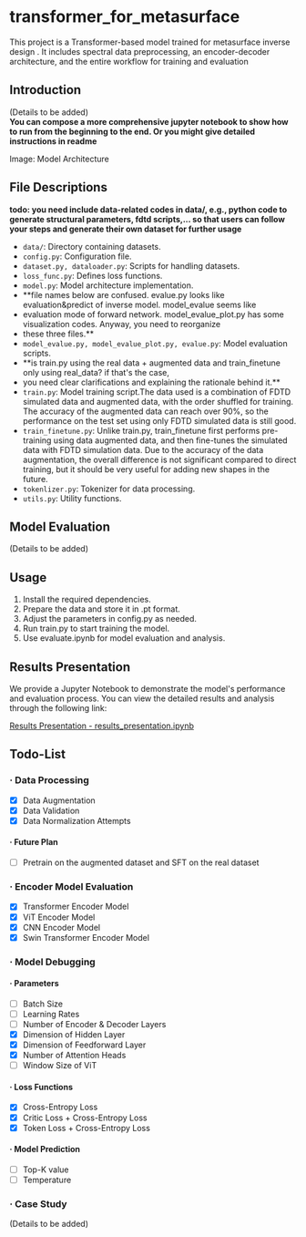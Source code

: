 # transformer_for_metasurface
This project  is a Transformer-based model trained for metasurface inverse design . It includes spectral data preprocessing, an encoder-decoder architecture, and the entire workflow for training and evaluation


## Introduction
(Details to be added)\
**You can compose a more comprehensive jupyter notebook to show how to run from the beginning to the end.
Or you might give detailed instructions in readme**

Image: Model Architecture

## File Descriptions
**todo: you need include data-related codes in data/, e.g., python code to generate structural parameters, fdtd scripts,...
so that users can follow your steps and generate their own dataset for further usage**  
- `data/`: Directory containing datasets.
- `config.py`: Configuration file.
- `dataset.py, dataloader.py`: Scripts for handling datasets.
- `loss_func.py`: Defines loss functions.
- `model.py`: Model architecture implementation.
- **file names below are confused. evalue.py looks like evaluation&predict of inverse model. model_evalue seems like
- evaluation mode of forward network. model_evalue_plot.py has some visualization codes. Anyway, you need to reorganize 
- these three files.**
- `model_evalue.py, model_evalue_plot.py, evalue.py`: Model evaluation scripts.
- **is train.py using the real data + augmented data and train_finetune only using real_data? if that's the case, 
- you need clear clarifications and explaining the rationale behind it.**
- `train.py`: Model training script.The data used is a combination of FDTD simulated data and augmented data, with the order shuffled for training. The accuracy of the augmented data can reach over 90%, so the performance on the test set using only FDTD simulated data is still good.
- `train_finetune.py`: Unlike train.py, train_finetune first performs pre-training using data augmented data, and then fine-tunes the simulated data with FDTD simulation data. Due to the accuracy of the data augmentation, the overall difference is not significant compared to direct training, but it should be very useful for adding new shapes in the future.
- `tokenlizer.py`: Tokenizer for data processing.
- `utils.py`: Utility functions.

## Model Evaluation
(Details to be added)

## Usage
1. Install the required dependencies.
2. Prepare the data and store it in .pt format.
3. Adjust the parameters in config.py as needed.
4. Run train.py to start training the model.
5. Use evaluate.ipynb for model evaluation and analysis.

## Results Presentation

We provide a Jupyter Notebook to demonstrate the model's performance and evaluation process. You can view the detailed results and analysis through the following link:

[Results Presentation - results_presentation.ipynb](results_presentation.ipynb)

## Todo-List

### · Data Processing
- [X] Data Augmentation
- [X] Data Validation
- [X] Data Normalization Attempts
#### · Future Plan
- [ ] Pretrain on the augmented dataset and SFT on the real dataset

### · Encoder Model Evaluation
- [X] Transformer Encoder Model 
- [X] ViT Encoder Model
- [X] CNN Encoder Model
- [X] Swin Transformer Encoder Model

### · Model Debugging
#### · Parameters
- [ ] Batch Size
- [ ] Learning Rates
- [ ] Number of Encoder & Decoder Layers 
- [X] Dimension of Hidden Layer
- [X] Dimension of Feedforward Layer
- [X] Number of Attention Heads
- [ ] Window Size of ViT
#### · Loss Functions
- [X] Cross-Entropy Loss
- [X] Critic Loss + Cross-Entropy Loss
- [X] Token Loss + Cross-Entropy Loss

#### · Model Prediction
- [ ] Top-K value
- [ ] Temperature

### · Case Study
(Details to be added)


